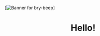 [![Banner for bry-beep](https://giphy.com/clips/nature-drone-marthas-vineyard-1tJ0Zqu7nfaGv1Tflz)]
<h1 align='center'>Hello!</h1>
